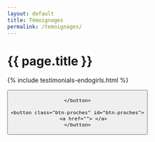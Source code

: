 ```yaml
---
layout: default
title: Témoignages
permalink: /temoignages/
---
```



<h1>{{ page.title }}</h1>

{% include testimonials-endogirls.html %}

<div class="nav-temoignages"> 
    <button class="btn-endogirls" id="btn-endo" onclick>

    </button>

    <button class="btn-proches" id="btn-proches">
        <a href=""> </a>
    </button>
</div>






